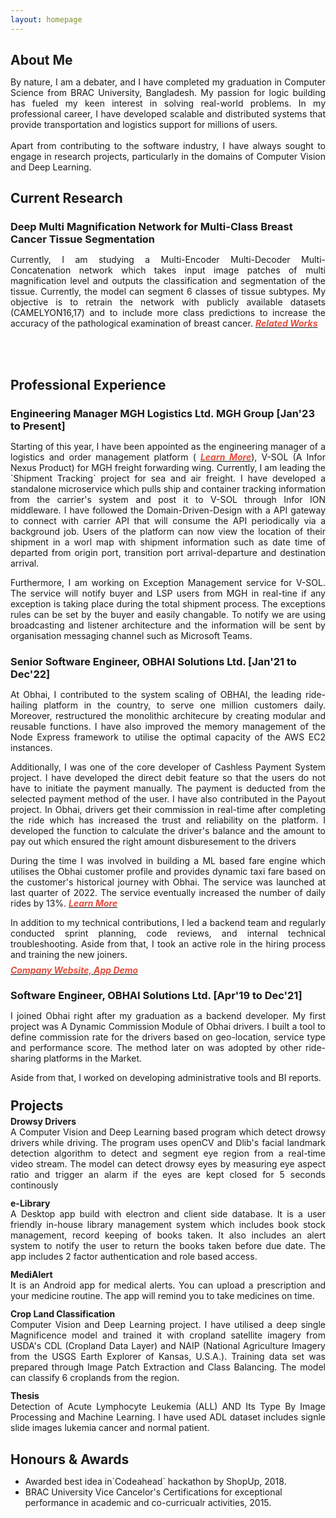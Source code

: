 ```yaml
---
layout: homepage
---
```

<h2 class="h2-color" style="margin-bottom:4px;"> About Me</h2>
<p class="par-color" style="text-align: justify">By nature, I am a debater, and I have completed my graduation in Computer Science from BRAC University, Bangladesh. My passion for logic building has fueled my keen interest in solving real-world problems. In my professional career, I have developed scalable and distributed systems that provide transportation and logistics support for millions of users.
<br><br>
Apart from contributing to the software industry, I have always sought to engage in research projects, particularly in the domains of Computer Vision and Deep Learning.
 </p>

<!-- <h2 class="h2-color" style="margin-bottom:4px"> Research Interests </h2> -->

<!-- <ul>
  <li class="par-color">Software Engineering</li>
  <li class="par-color">Human Computer Interaction</li>
  <li class="par-color">High Performance Computing</li>
</ul> -->


<h2 class="h2-color" style="margin-bottom:4px"> Current Research </h2>
<h3 class="h2-color" style="margin-bottom:3px"> Deep Multi Magnification Network for Multi-Class Breast Cancer Tissue Segmentation</h3>
<p class="par-color" style="text-align: justify">Currently, I am studying a Multi-Encoder Multi-Decoder Multi-Concatenation network  which takes input image patches of multi magnification level and outputs the classification and segmentation of the tissue. Currently, the model can segment 6 classes of tissue subtypes. My objective is to retrain the network with publicly available datasets (CAMELYON16,17) and to include more class predictions to increase the accuracy of the pathological examination of breast cancer.
 <strong><a href="https://doi.org/10.1016/j.compmedimag.2021.101866"><i style="color:#e74d3c">Related Works</i></a></strong>

<br><br>



<h2 class="h2-color"  style="margin-bottom:8px">Professional Experience</h2>
<h3 class="h2-color" style="margin-bottom:8px">Engineering Manager MGH Logistics Ltd. MGH Group [Jan'23 to Present]</h3>
<p class="par-color" style="margin-bottom:8px; text-align: justify;">Starting of this year, I have been appointed as the engineering manager of a logistics and order management platform ( <strong><a href="https://drive.google.com/file/d/1nhzC6554nGKg1rjZufO3UVJvUGfPqoj9/view?usp=sharing"><i style="color:#e74d3c">Learn More</i></a></strong>), V-SOL (A Infor Nexus Product) for MGH freight forwarding wing. Currently, I am leading the `Shipment Tracking` project for sea and air freight. I have developed a standalone microservice which pulls ship and container tracking information from the carrier's system and post it to V-SOL through Infor ION middleware. I have followed the Domain-Driven-Design with a API gateway to connect with carrier API that will consume the API periodically via a background job. Users of the platform can now view the location of their shipment in a worl map with shipment information such as date time of departed from origin port, transition port arrival-departure and destination arrival. </p>

<p class="par-color" style="margin-bottom:22px; text-align: justify;">
Furthermore, I am working on Exception Management service for V-SOL. The service will notify buyer and LSP users from MGH in real-tine if any exception is taking place during the total shipment process. The exceptions rules can be set by the buyer and easily changable. To notify we are using broadcasting and listener architecture and the information will be sent by organisation messaging channel such as Microsoft Teams.</p>



<h3 class="h2-color" style="margin-bottom:8px">Senior Software Engineer, OBHAI Solutions Ltd. [Jan'21 to Dec'22]</h3>
<p class="par-color" style="margin-bottom:8px; text-align: justify;">At Obhai, I contributed to the system scaling of OBHAI, the leading ride-hailing platform in the country, to serve one million customers daily. Moreover, restructured the monolithic architecure by creating modular and reusable functions. I have also improved the memory management of the Node Express framework to utilise the optimal capacity of the AWS EC2 instances.</p>
<p class="par-color" style="margin-bottom:8px; text-align: justify;">
Additionally, I was one of the core developer of Cashless Payment System project. I have developed the direct debit feature so that the users do not have to initiate the payment manually. The payment is deducted from the selected payment method of the user. I have also contributed in the Payout project. In Obhai, drivers get their commission in real-time after completing the ride which has increased the trust and reliability on the platform. I developed the function to calculate the driver's balance and the amount to pay out which ensured the right amount disburesement to the drivers</p>

<p class="par-color" style="margin-bottom:8px; text-align: justify;">
During the time I was involved in building a ML based fare engine which utilises the Obhai customer profile and provides dynamic taxi fare based on the customer's historical journey with Obhai. The service was launched at last quarter of 2022. The service eventually increased the number of daily rides by 13%.  <strong><a href="https://big-ball-477.notion.site/Real-Time-Fare-Prediction-Model-186a0571a31b4fd8993b049f04704356?pvs=4"><i style="color:#e74d3c">Learn More</i></a></strong></p>

<p class="par-color" style="margin-bottom:8px; text-align: justify;">
In addition to my technical contributions, I led a backend team and regularly conducted sprint planning, code reviews, and internal technical troubleshooting. Aside from that, I took an active role in the hiring process and training the new joiners.</p> <strong><a href="http://www.obhai.com"><i style="color:#e74d3c">Company Website, </i></a></strong> <strong><a href="https://drive.google.com/file/d/16vC21IPxDQdZeD3h-70zP2Ezbx2d23h4/view?usp=drive_link"><i style="color:#e74d3c">App Demo</i></a></strong>



<h3 class="h2-color"  style="margin-bottom:8px;">Software Engineer, OBHAI Solutions Ltd. [Apr'19 to Dec'21]</h3> 
<p class="par-color" style="margin-bottom:8px; text-align: justify;">I joined Obhai right after my graduation as a backend developer. My first project was A Dynamic Commission Module of Obhai drivers. I built a tool to define commission rate for the drivers based on geo-location, service type and performance score. The method later on was adopted by other ride-sharing platforms in the Market.</p>
<p class="par-color" style="margin-bottom:8px; text-align: justify;">
Aside from that, I worked on developing administrative tools and BI reports.</p>

<!-- ## News

- **[Feb 2020]** Our paper about incremental learning is accepted to [CVPR 2020](http://cvpr2020.thecvf.com/).
- **[Feb 2020]** We will host the [ACM Multimedia Asia 2020](https://mmasia2020.org/) conference in Singapore!
- **[Sep 2019]** Our paper about few-shot learning is accepted to [NeurIPS 2019](https://nips.cc/Conferences/2019).
- **[Mar 2019]** Our paper about few-shot learning is accepted to [CVPR 2019](http://cvpr2019.thecvf.com/). -->




<!-- <h2 class="h2-color">Selected Projects</h2> -->
<!-- Projects -->
<h2 class="h2-color" style="margin-top:24px; margin-bottom:4px">Projects</h2>



<h4 class="h2-color" style="margin : 0">Drowsy Drivers</h4>
<p class="par-color" style="margin-top: 0; margin-bottom:12px; text-align: justify;">A Computer Vision and Deep Learning based program which detect drowsy drivers while driving. The program uses openCV and Dlib's facial landmark detection algorithm to detect and segment eye region from a real-time video stream. The model can detect drowsy eyes by measuring eye aspect ratio and trigger an alarm if the eyes are kept closed for 5 seconds continously</p>


<h4 class="h2-color" style="margin : 0">e-Library</h4>
<p class="par-color" style="margin-top: 0; text-align: justify; margin-bottom:12px;">A Desktop app build with electron and client side database. It is a user friendly in-house library management system which includes book stock management, record keeping of books taken. It also includes an alert system to notify the user to return the books taken before due date. The app includes 2 factor authentication and role based access.</p>


<h4 class="h2-color" style="margin : 0">MediAlert</h4>
<p class="par-color" style="margin-top: 0;  margin-bottom:12px; text-align: justify;">It is an Android app for medical alerts. You can upload a prescription and your medicine routine. The app will remind you to take medicines on time.</p>

<h4 class="h2-color" style="margin : 0">Crop Land Classification</h4>
<p class="par-color" style="margin-top: 0; margin-bottom:12px; text-align: justify;">Computer Vision and Deep Learning project. I have utilised a deep single Magnificence model and trained it with cropland satellite imagery from USDA's CDL (Cropland Data Layer) and NAIP (National Agriculture Imagery from the USGS Earth Explorer of Kansas, U.S.A.). Training data set was prepared through Image Patch Extraction and Class Balancing. The model can classify 6 croplands from the region.</p>

<h4 class="h2-color" style="margin : 0">Thesis</h4>
<p class="par-color" style="margin-top: 0; text-align: justify;">Detection of Acute Lymphocyte Leukemia (ALL) AND Its Type By Image Processing and Machine Learning. I have used ADL dataset includes signle slide images lukemia cancer and normal patient.</p>


<h2 class="h2-color" style="margin-bottom:4px">Honours & Awards</h2>
  <ul>
    <li class="par-color">Awarded best idea in`Codeahead` hackathon by ShopUp, 2018.</li>
    <li class="par-color">BRAC University Vice Cancelor's Certifications for exceptional performance in academic and co-curricualr activities, 2015.</li>
  </ul>
<!-- ## Selected Talks

- **Learning to Self-Train for Semi-Supervised Few-Shot Classification**
  <br>
  NeurIPS Official Meetups
  <br>
  Beijing, China, December 2019 [[Slides](https://people.mpi-inf.mpg.de/~yaliu/files/learning-to-self-train-slides.pdf)]

- **Multi-Class Incremental Learning**
  <br>
  School of Computer Science and Engineering, Nanyang Technological University
  <br>
  Singapore, July 2019 [[Slides](https://people.mpi-inf.mpg.de/~yaliu/files/multi-class-incremental-learning.pdf)]

- **Meta-Transfer Learning for Few-Shot Learning**
  <br>
  School of Computing, National University of Singapore
  <br>
  Singapore, April 2019 [[Slides](https://people.mpi-inf.mpg.de/~yaliu/files/meta-transfer-learning-slides.pdf)]

## Services

- Co-organizer: [ACM MM Asia 2020](https://mmasia2020.org/).
- Conference Reviewers: [NeurIPS 2020](https://neurips.cc/Conferences/2020), and [CVPR 2020](http://cvpr2020.thecvf.com/).
- Journal Reviewers: [T-PAMI](https://ieeexplore.ieee.org/xpl/RecentIssue.jsp?punumber=34), and [IJCV](https://www.springer.com/journal/11263). -->


<!-- <h2 class="h2-color" style="margin-bottom:4px">Test Scores</h2>
<ul>
  <li class="par-color"><strong>GRE(312)</strong> Quant: 165 | Verbal: 147 | AWA: 3.5</li>
  <li class="par-color"><strong> IELTS(7.5)</strong>Listening: 8 | Reading: 8 | Speaking: 7 | Writing: 7</li>
</ul> -->
